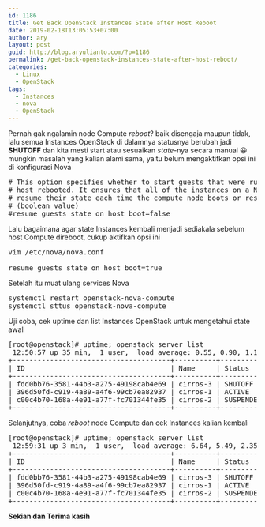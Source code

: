```yaml
---
id: 1186
title: Get Back OpenStack Instances State after Host Reboot
date: 2019-02-18T13:05:53+07:00
author: ary
layout: post
guid: http://blog.aryulianto.com/?p=1186
permalink: /get-back-openstack-instances-state-after-host-reboot/
categories:
  - Linux
  - OpenStack
tags:
  - Instances
  - nova
  - OpenStack
---
```

Pernah gak ngalamin node Compute _reboot_? baik disengaja maupun tidak, lalu semua Instances OpenStack di dalamnya statusnya berubah jadi **SHUTOFF** dan kita mesti start atau sesuaikan _state_-nya secara manual 😀 mungkin masalah yang kalian alami sama, yaitu belum mengaktifkan opsi ini di konfigurasi Nova

<pre># This option specifies whether to start guests that were running before the
# host rebooted. It ensures that all of the instances on a Nova compute node
# resume their state each time the compute node boots or restarts.
# (boolean value)
#resume_guests_state_on_host_boot=false
</pre>

Lalu bagaimana agar state Instances kembali menjadi sediakala sebelum host Compute direboot, cukup aktifkan opsi ini

<pre class="">vim /etc/nova/nova.conf

resume_guests_state_on_host_boot=true</pre>

Setelah itu muat ulang services Nova

<pre>systemctl restart openstack-nova-compute
systemctl sttus openstack-nova-compute</pre>

Uji coba, cek uptime dan list Instances OpenStack untuk mengetahui state awal

<pre class="">[root@openstack]# uptime; openstack server list
 12:50:57 up 35 min,  1 user,  load average: 0.55, 0.90, 1.10
+--------------------------------------+----------+-----------+----------------------+--------------------------+---------+
| ID                                   | Name     | Status    | Networks             | Image                    | Flavor  |
+--------------------------------------+----------+-----------+----------------------+--------------------------+---------+
| fdd0bb76-3581-44b3-a275-49198cab4e69 | cirros-3 | SHUTOFF   | net-ext=172.18.1.101 | cirros-0.4.0-x86_64-disk | m1.tiny |
| 396d50fd-c919-4a89-a4f6-99cb7ea82937 | cirros-1 | ACTIVE    | net-ext=172.18.1.120 | cirros-0.4.0-x86_64-disk | m1.tiny |
| c00c4b70-168a-4e91-a77f-fc701344fe35 | cirros-2 | SUSPENDED | net-ext=172.18.1.125 | cirros-0.4.0-x86_64-disk | m1.tiny |
+--------------------------------------+----------+-----------+----------------------+--------------------------+---------+
</pre>

Selanjutnya, coba _reboot_ node Compute dan cek Instances kalian kembali

<pre class="">[root@openstack]# uptime; openstack server list
 12:59:31 up 3 min,  1 user,  load average: 6.64, 5.49, 2.35
+--------------------------------------+----------+-----------+----------------------+--------------------------+---------+
| ID                                   | Name     | Status    | Networks             | Image                    | Flavor  |
+--------------------------------------+----------+-----------+----------------------+--------------------------+---------+
| fdd0bb76-3581-44b3-a275-49198cab4e69 | cirros-3 | SHUTOFF   | net-ext=172.18.1.101 | cirros-0.4.0-x86_64-disk | m1.tiny |
| 396d50fd-c919-4a89-a4f6-99cb7ea82937 | cirros-1 | ACTIVE    | net-ext=172.18.1.120 | cirros-0.4.0-x86_64-disk | m1.tiny |
| c00c4b70-168a-4e91-a77f-fc701344fe35 | cirros-2 | SUSPENDED | net-ext=172.18.1.125 | cirros-0.4.0-x86_64-disk | m1.tiny |
+--------------------------------------+----------+-----------+----------------------+--------------------------+---------+
</pre>

**Sekian dan Terima kasih**